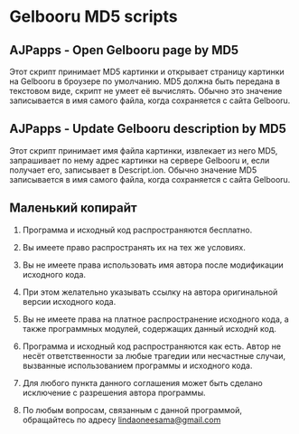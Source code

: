 ﻿# Gelbooru MD5 scripts

## AJPapps - Open Gelbooru page by MD5

Этот скрипт принимает MD5 картинки и открывает страницу картинки на Gelbooru в броузере по умолчанию. MD5 должна быть передана в текстовом виде, скрипт не умеет её вычислять. Обычно это значение записывается в имя самого файла, когда сохраняется с сайта Gelbooru.

## AJPapps - Update Gelbooru description by MD5

Этот скрипт принимает имя файла картинки, извлекает из него MD5, запрашивает по нему адрес картинки на сервере Gelbooru и, если получает его, записывает в Descript.ion. Обычно значение MD5 записывается в имя самого файла, когда сохраняется с сайта Gelbooru.

## Маленький копирайт

1. Программа и исходный код распространяются бесплатно.

2. Вы имеете право распространять их на тех же условиях.

3. Вы не имеете права использовать имя автора после модификации исходного кода.

4. При этом желательно указывать ссылку на автора оригинальной версии исходного кода.

5. Вы не имеете права на платное распространение исходного кода, а также программных модулей, содержащих данный исходнй код.

6. Программа и исходный код распространяются как есть. Автор не несёт ответственности за любые трагедии или несчастные случаи, вызванные использованием программы и исходного кода.

7. Для любого пункта данного соглашения может быть сделано исключение с разрешения автора программы.

8. По любым вопросам, связанным с данной программой, обращайтесь по адресу lindaoneesama@gmail.com